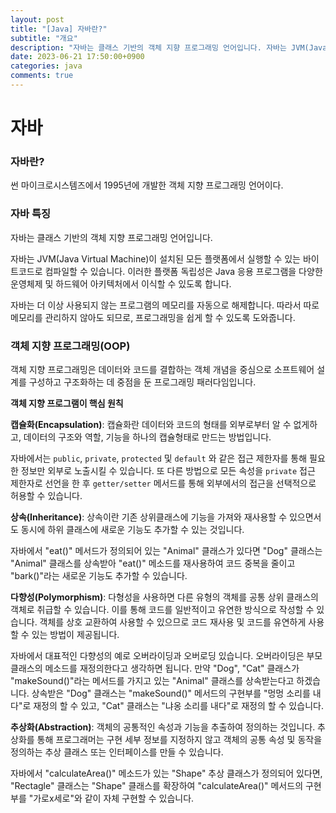 ```yaml
---
layout: post
title: "[Java] 자바란?"
subtitle: "개요"
description: "자바는 클래스 기반의 객체 지향 프로그래밍 언어입니다. 자바는 JVM(Java Virtual Machine)이 설치된 모든 플랫폼에서 실행할 수 있는 바이트코드로 컴파일할 수 있습니다. 이러한 플랫폼 독립성은 Java 응용 프로그램을 다양한 운영체제 및 하드웨어 아키텍처에서 이식할 수 있도록 합니다."
date: 2023-06-21 17:50:00+0900
categories: java
comments: true
---
```


# 자바

### 자바란?

썬 마이크로시스템즈에서 1995년에 개발한 객체 지향 프로그래밍 언어이다.

### 자바 특징

자바는 클래스 기반의 객체 지향 프로그래밍 언어입니다.

자바는 JVM(Java Virtual Machine)이 설치된 모든 플랫폼에서 실행할 수 있는 바이트코드로 컴파일할 수 있습니다. 이러한 플랫폼 독립성은 Java 응용 프로그램을 다양한 운영체제 및 하드웨어 아키텍처에서 이식할 수 있도록 합니다.

자바는 더 이상 사용되지 않는 프로그램의 메모리를 자동으로 해제합니다. 따라서 따로 메모리를 관리하지 않아도 되므로, 프로그래밍을 쉽게 할 수 있도록 도와줍니다.

### 객체 지향 프로그래밍(OOP)

객체 지향 프로그래밍은 데이터와 코드를 결합하는 객체 개념을 중심으로 소프트웨어 설계를 구성하고 구조화하는 데 중점을 둔 프로그래밍 패러다임입니다.

**객체 지향 프로그램이 핵심 원칙**

**캡슐화(Encapsulation)**: 캡슐화란 데이터와 코드의 형태를 외부로부터 알 수 없게하고, 데이터의 구조와 역할, 기능을 하나의 캡슐형태로 만드는 방법입니다.

자바에서는 `public`, `private`, `protected` 및 `default` 와 같은 접근 제한자를 통해 필요한 정보만 외부로 노출시킬 수 있습니다. 또 다른 방법으로 모든 속성을 `private` 접근 제한자로 선언을 한 후 `getter/setter` 메서드를 통해 외부에서의 접근을 선택적으로 허용할 수 있습니다.

**상속(Inheritance)**: 상속이란 기존 상위클래스에 기능을 가져와 재사용할 수 있으면서도 동시에 하위 클래스에 새로운 기능도 추가할 수 있는 것입니다.

자바에서 "eat()" 메서드가 정의되어 있는 "Animal" 클래스가 있다면 "Dog" 클래스는 "Animal" 클래스를 상속받아 "eat()" 메소드를 재사용하여 코드 중복을 줄이고 "bark()"라는 새로운 기능도 추가할 수 있습니다.

**다향성(Polymorphism)**: 다형성을 사용하면 다른 유형의 객체를 공통 상위 클래스의 객체로 취급할 수 있습니다. 이를 통해 코드를 일반적이고 유연한 방식으로 작성할 수 있습니다. 객체를 상호 교환하여 사용할 수 있으므로 코드 재사용 및 코드를 유연하게 사용할 수 있는 방법이 제공됩니다.

자바에서 대표적인 다향성의 예로 오버라이딩과 오버로딩 있습니다. 오버라이딩은 부모 클래스의 메소드를 재정의한다고 생각하면 됩니다. 만약 "Dog", "Cat" 클래스가 "makeSound()"라는 메서드를 가지고 있는 "Animal" 클래스를 상속받는다고 하겠습니다. 상속받은 "Dog" 클래스는 "makeSound()" 메서드의 구현부를 "멍멍 소리를 내다"로 재정의 할 수 있고, "Cat" 클래스는 "냐옹 소리를 내다"로 재정의 할 수 있습니다.

**추상화(Abstraction)**: 객체의 공통적인 속성과 기능을 추출하여 정의하는 것입니다. 추상화를 통해 프로그래머는 구현 세부 정보를 지정하지 않고 객체의 공통 속성 및 동작을 정의하는 추상 클래스 또는 인터페이스를 만들 수 있습니다.

자바에서 "calculateArea()" 메소드가 있는 "Shape" 추상 클래스가 정의되어 있다면, "Rectagle" 클래스는 "Shape" 클래스를 확장하여 "calculateArea()" 메서드의 구현부를 "가로x세로"와 같이 자체 구현할 수 있습니다.
